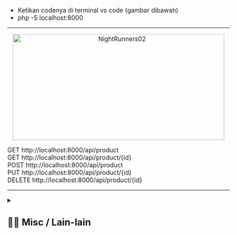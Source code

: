 - Ketikan codenya di terminal vs code (gambar dibawah)
- php -S localhost:8000
---
<p align="center">

<img src="https://github.com/user-attachments/assets/76ea183b-437c-4515-8b8c-e88a2f7ab672" height="240px" width="480px" alt="NightRunners02" />
  </a>

<p align="center">

GET http://localhost:8000/api/product <br>
GET http://localhost:8000/api/product/{id} <br>
POST http://localhost:8000/api/product <br>
PUT http://localhost:8000/api/product/{id} <br>
DELETE http://localhost:8000/api/product/{id} <br>

---
<details> 
  <summary>
  <h2> ⛓️‍💥 Misc / Lain-lain</h2> 
  </summary>

<p>
<div align="center">
<h3>
  🗣️ Powered By:
</h3>
<img src="https://awesome-svg.vercel.app/card/card_2?name=NightRunners02&summary=Newbie%20Developer&style=nameColor:rgba(223,255,0,1);summaryColor:rgba(57,255,20,1);backgroundColor:rgba(0,0,0,1);" />

---
<h3>
  🌠 Starred:
</h3>
  
[![Stargazers repo roster for @NightRunners02/](https://reporoster.com/stars/NightRunners02/Pemrograman-Web_Codelab-Praktikum_Modul1-6_Khairy)](https://github.com/NightRunners02/Pemrograman-Web_Codelab-Praktikum_Modul1-6_Khairy/stargazers)

---
<h3>
  🪐 Forked:
</h3>

[![Forkers repo roster for @NightRunners02/](https://reporoster.com/forks/NightRunners02/Pemrograman-Web_Codelab-Praktikum_Modul1-6_Khairy)](https://github.com/NightRunners02/Pemrograman-Web_Codelab-Praktikum_Modul1-6_Khairy/network/members)

---
<h3>
  💫 Star History:
</h3>

[![Star History Chart](https://api.star-history.com/svg?repos=NightRunners02/Pemrograman-Web_Codelab-Praktikum_Modul1-6_Khairy&type=Date)](https://star-history.com/#NightRunners02/Pemrograman-Web_Codelab-Praktikum_Modul1-6_Khairy&Date)

</p>
</div>
</details>
